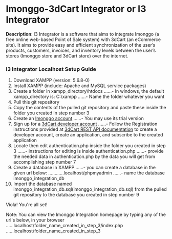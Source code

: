 # Imonggo-3dCart Integrator or I3 Integrator
**Description**: I3 Integrator is a software that aims to integrate Imonggo (a free online web-based Point of Sale system) with 3dCart (an eCommerce site).
It aims to provide easy and efficient synchronization of the user’s products, customers, invoices, and inventory levels between the user’s stores (Imonggo store and 3dCart store) over the internet.


### I3 Integrator Localhost Setup Guide
1. Download XAMPP (version: 5.6.8-0)
2. Install XAMPP (include: Apache and MySQL service packages)
3. Create a folder in xampp_directory\htdocs
......- In windows, the default xampp_directory is: C:\xampp
......- Name the folder whatever you want
4. Pull this git repository
5. Copy the contents of the pulled git repository and paste these inside the folder you created in step number 3
6. Create an [Imonggo account](http://www.imonggo.com/)
......- You may use its trial version
7. Sign up for a [3dCart developer account](http://devportal.3dcart.com)
......- Follow the Registration instructions provided at [3dCart REST API documentation](https://apirest.3dcart.com/Help#Registration) to create a developer account, create an application, and subscribe to the created application
8. Locate then edit authentication.php inside the folder you created in step 3
......- instructions for editing is inside authentication.php
......- provide the needed data in authentication.php by the data you will get from accomplishing step number 7
9. Create a database in XAMPP
......- you can create a database in the given url below:
............localhost/phpmyadmin
......- name the database imonggo_integration_db
10. Import the database named imonggo_integration_db.sql(imonggo_integration_db.sql) from the pulled git repository to the database you created in step number 9


Viola! You're all set!


Note: You can view the Imonggo Integration homepage by typing any of the url's below, in your browser
......localhost/folder_name_created_in_step_3/index.php
......localhost/folder_name_created_in_step_3